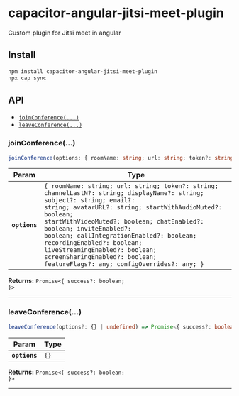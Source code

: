 # capacitor-angular-jitsi-meet-plugin

Custom plugin for Jitsi meet in angular

## Install

```bash
npm install capacitor-angular-jitsi-meet-plugin
npx cap sync
```

## API

<docgen-index>

* [`joinConference(...)`](#joinconference)
* [`leaveConference(...)`](#leaveconference)

</docgen-index>

<docgen-api>
<!--Update the source file JSDoc comments and rerun docgen to update the docs below-->

### joinConference(...)

```typescript
joinConference(options: { roomName: string; url: string; token?: string; channelLastN?: string; displayName?: string; subject?: string; email?: string; avatarURL?: string; startWithAudioMuted?: boolean; startWithVideoMuted?: boolean; chatEnabled?: boolean; inviteEnabled?: boolean; callIntegrationEnabled?: boolean; recordingEnabled?: boolean; liveStreamingEnabled?: boolean; screenSharingEnabled?: boolean; featureFlags?: any; configOverrides?: any; }) => Promise<{ success?: boolean; }>
```

| Param         | Type                                                                                                                                                                                                                                                                                                                                                                                                                                                      |
| ------------- | --------------------------------------------------------------------------------------------------------------------------------------------------------------------------------------------------------------------------------------------------------------------------------------------------------------------------------------------------------------------------------------------------------------------------------------------------------- |
| **`options`** | <code>{ roomName: string; url: string; token?: string; channelLastN?: string; displayName?: string; subject?: string; email?: string; avatarURL?: string; startWithAudioMuted?: boolean; startWithVideoMuted?: boolean; chatEnabled?: boolean; inviteEnabled?: boolean; callIntegrationEnabled?: boolean; recordingEnabled?: boolean; liveStreamingEnabled?: boolean; screenSharingEnabled?: boolean; featureFlags?: any; configOverrides?: any; }</code> |

**Returns:** <code>Promise&lt;{ success?: boolean; }&gt;</code>

--------------------


### leaveConference(...)

```typescript
leaveConference(options?: {} | undefined) => Promise<{ success?: boolean; }>
```

| Param         | Type            |
| ------------- | --------------- |
| **`options`** | <code>{}</code> |

**Returns:** <code>Promise&lt;{ success?: boolean; }&gt;</code>

--------------------

</docgen-api>
